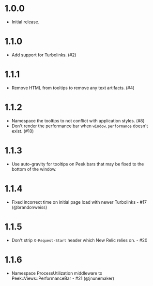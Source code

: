 # 1.0.0

- Initial release.

# 1.1.0

- Add support for Turbolinks. (#2)

# 1.1.1

- Remove HTML from tooltips to remove any text artifacts. (#4)

# 1.1.2

- Namespace the tooltips to not conflict with application styles. (#8)
- Don't render the performance bar when `window.performance` doesn't exist. (#10)

# 1.1.3

- Use auto-gravity for tooltips on Peek bars that may be fixed to the bottom of the window.

# 1.1.4

- Fixed incorrect time on initial page load with newer Turbolinks - #17 (@brandonweiss)

# 1.1.5

- Don't strip `X-Request-Start` header which New Relic relies on. - #20

# 1.1.6

- Namespace ProcessUtilization middleware to Peek::Views::PerformanceBar - #21 (@jnunemaker)
